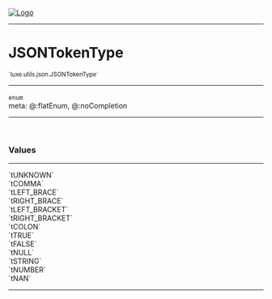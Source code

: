 
[![Logo](../../../../images/logo.png)](../../../../api/index.html)

---



<h1>JSONTokenType</h1>
<small>`luxe.utils.json.JSONTokenType`</small>



---

`enum`
<span class="meta">
<br/>meta: @:flatEnum, @:noCompletion
</span>


---


&nbsp;
&nbsp;




<h3>Values</h3> <hr/><span class="member signature apipage">`tUNKNOWN`<br/> </span>
        <span class="small_desc_flat"></span><span class="member signature apipage">`tCOMMA`<br/> </span>
        <span class="small_desc_flat"></span><span class="member signature apipage">`tLEFT_BRACE`<br/> </span>
        <span class="small_desc_flat"></span><span class="member signature apipage">`tRIGHT_BRACE`<br/> </span>
        <span class="small_desc_flat"></span><span class="member signature apipage">`tLEFT_BRACKET`<br/> </span>
        <span class="small_desc_flat"></span><span class="member signature apipage">`tRIGHT_BRACKET`<br/> </span>
        <span class="small_desc_flat"></span><span class="member signature apipage">`tCOLON`<br/> </span>
        <span class="small_desc_flat"></span><span class="member signature apipage">`tTRUE`<br/> </span>
        <span class="small_desc_flat"></span><span class="member signature apipage">`tFALSE`<br/> </span>
        <span class="small_desc_flat"></span><span class="member signature apipage">`tNULL`<br/> </span>
        <span class="small_desc_flat"></span><span class="member signature apipage">`tSTRING`<br/> </span>
        <span class="small_desc_flat"></span><span class="member signature apipage">`tNUMBER`<br/> </span>
        <span class="small_desc_flat"></span><span class="member signature apipage">`tNAN`<br/> </span>
        <span class="small_desc_flat"></span>








---

&nbsp;
&nbsp;
&nbsp;
&nbsp;